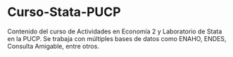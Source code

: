 # Curso-Stata-PUCP
Contenido del curso de Actividades en Economía 2 y Laboratorio de Stata en la PUCP. Se trabaja con múltiples bases de datos como ENAHO, ENDES, Consulta Amigable, entre otros.

